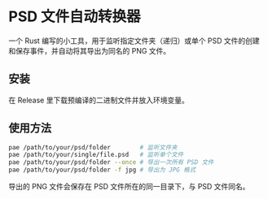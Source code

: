 # PSD 文件自动转换器

一个 Rust 编写的小工具，用于监听指定文件夹（递归）或单个 PSD 文件的创建和保存事件，并自动将其导出为同名的 PNG 文件。

## 安装

在 Release 里下载预编译的二进制文件并放入环境变量。

## 使用方法

```bash
pae /path/to/your/psd/folder        # 监听文件夹
pae /path/to/your/single/file.psd   # 监听单个文件
pae /path/to/your/psd/folder --once # 导出一次所有 PSD 文件
pae /path/to/your/psd/folder -f jpg # 导出为 JPG 格式
```

导出的 PNG 文件会保存在 PSD 文件所在的同一目录下，与 PSD 文件同名。

